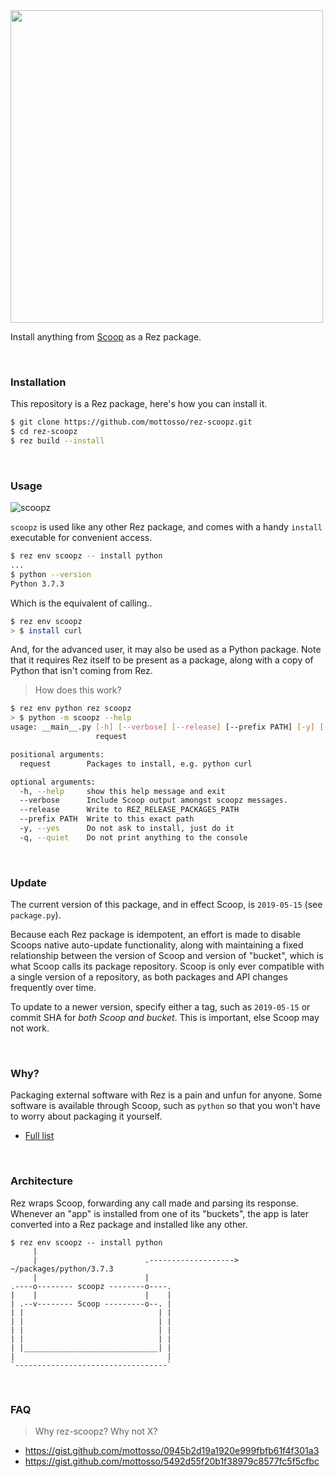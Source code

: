 <img width=500 src=https://user-images.githubusercontent.com/2152766/59205156-2eecb500-8b9a-11e9-8ad9-2ef1e167b7b8.png>

Install anything from [Scoop](https://scoop.sh/) as a Rez package.

<br>

### Installation

This repository is a Rez package, here's how you can install it.

```bash
$ git clone https://github.com/mottosso/rez-scoopz.git
$ cd rez-scoopz
$ rez build --install
```

<br>

### Usage

![scoopz](https://user-images.githubusercontent.com/2152766/59216542-bbf03800-8bb3-11e9-85a0-421df2b85f37.gif)

`scoopz` is used like any other Rez package, and comes with a handy `install` executable for convenient access.

```bash
$ rez env scoopz -- install python
...
$ python --version
Python 3.7.3
```

Which is the equivalent of calling..

```bash
$ rez env scoopz
> $ install curl
```

And, for the advanced user, it may also be used as a Python package. Note that it requires Rez itself to be present as a package, along with a copy of Python that isn't coming from Rez.

> How does this work?

```bash
$ rez env python rez scoopz
> $ python -m scoopz --help
usage: __main__.py [-h] [--verbose] [--release] [--prefix PATH] [-y] [-q]
                   request

positional arguments:
  request        Packages to install, e.g. python curl

optional arguments:
  -h, --help     show this help message and exit
  --verbose      Include Scoop output amongst scoopz messages.
  --release      Write to REZ_RELEASE_PACKAGES_PATH
  --prefix PATH  Write to this exact path
  -y, --yes      Do not ask to install, just do it
  -q, --quiet    Do not print anything to the console
```

<br>

### Update

The current version of this package, and in effect Scoop, is `2019-05-15` (see `package.py`).

Because each Rez package is idempotent, an effort is made to disable Scoops native auto-update functionality, along with maintaining a fixed relationship between the version of Scoop and version of "bucket", which is what Scoop calls its package repository. Scoop is only ever compatible with a single version of a repository, as both packages and API changes frequently over time.

To update to a newer version, specify either a tag, such as `2019-05-15` or commit SHA for *both Scoop and bucket*. This is important, else Scoop may not work.

<br>

### Why?

Packaging external software with Rez is a pain and unfun for anyone. Some software is available through Scoop, such as `python` so that you won't have to worry about packaging it yourself.

- [Full list](https://github.com/ScoopInstaller/Main/tree/master/bucket)

<br>

### Architecture

Rez wraps Scoop, forwarding any call made and parsing its response. Whenever an "app" is installed from one of its "buckets", the app is later converted into a Rez package and installed like any other.

```
$ rez env scoopz -- install python
     |
     |                        .-------------------> ~/packages/python/3.7.3
     |                        |
.----o-------- scoopz --------o----.
|    |                        |    |
| .--v-------- Scoop ---------o--. |
| |                              | |
| |                              | |
| |                              | |
| |                              | |
| |______________________________| |
|                                  |
`----------------------------------`

```

<br>

### FAQ

> Why rez-scoopz? Why not X?

- https://gist.github.com/mottosso/0945b2d19a1920e999fbfb61f4f301a3
- https://gist.github.com/mottosso/5492d55f20b1f38979c8577fc5f5cfbc
